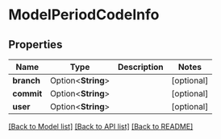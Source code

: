 # ModelPeriodCodeInfo

## Properties

Name | Type | Description | Notes
------------ | ------------- | ------------- | -------------
**branch** | Option<**String**> |  | [optional]
**commit** | Option<**String**> |  | [optional]
**user** | Option<**String**> |  | [optional]

[[Back to Model list]](../README.md#documentation-for-models) [[Back to API list]](../README.md#documentation-for-api-endpoints) [[Back to README]](../README.md)


